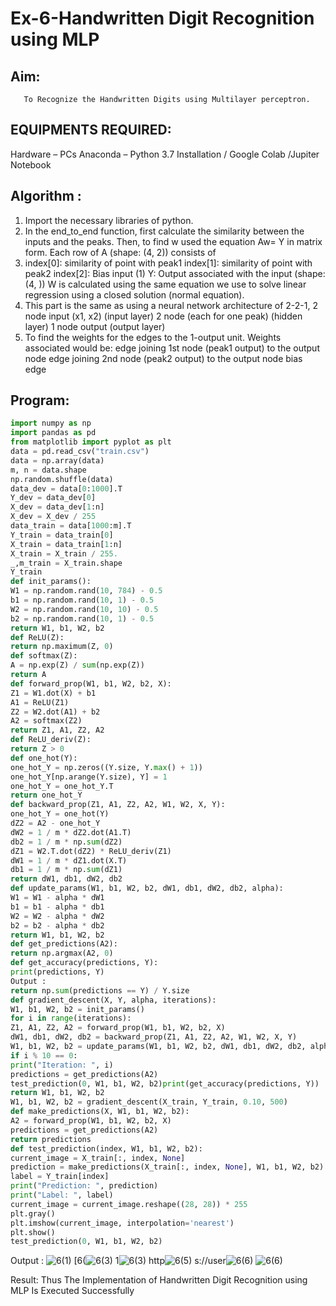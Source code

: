 # Ex-6-Handwritten Digit Recognition using MLP
## Aim:
       To Recognize the Handwritten Digits using Multilayer perceptron.
##  EQUIPMENTS REQUIRED:
Hardware – PCs
Anaconda – Python 3.7 Installation / Google Colab /Jupiter Notebook

## Algorithm :

1. Import the necessary libraries of python.
2. In the end_to_end function, first calculate the similarity between the inputs and the peaks.
Then, to find w used the equation Aw= Y in matrix form. Each row of A (shape: (4, 2)) consists
of
3. index[0]: similarity of point with peak1 index[1]: similarity of point with peak2 index[2]: Bias
input (1) Y: Output associated with the input (shape: (4, )) W is calculated using the same
equation we use to solve linear regression using a closed solution (normal equation).
4. This part is the same as using a neural network architecture of 2-2-1, 2 node input (x1, x2)
(input layer) 2 node (each for one peak) (hidden layer) 1 node output (output layer)
5. To find the weights for the edges to the 1-output unit. Weights associated would be: edge
joining 1st node (peak1 output) to the output node edge joining 2nd node (peak2 output) to
the output node bias edge


## Program:
```python
import numpy as np
import pandas as pd
from matplotlib import pyplot as plt
data = pd.read_csv("train.csv")
data = np.array(data)
m, n = data.shape
np.random.shuffle(data)
data_dev = data[0:1000].T
Y_dev = data_dev[0]
X_dev = data_dev[1:n]
X_dev = X_dev / 255
data_train = data[1000:m].T
Y_train = data_train[0]
X_train = data_train[1:n]
X_train = X_train / 255.
_,m_train = X_train.shape
Y_train
def init_params():
W1 = np.random.rand(10, 784) - 0.5
b1 = np.random.rand(10, 1) - 0.5
W2 = np.random.rand(10, 10) - 0.5
b2 = np.random.rand(10, 1) - 0.5
return W1, b1, W2, b2
def ReLU(Z):
return np.maximum(Z, 0)
def softmax(Z):
A = np.exp(Z) / sum(np.exp(Z))
return A
def forward_prop(W1, b1, W2, b2, X):
Z1 = W1.dot(X) + b1
A1 = ReLU(Z1)
Z2 = W2.dot(A1) + b2
A2 = softmax(Z2)
return Z1, A1, Z2, A2
def ReLU_deriv(Z):
return Z > 0
def one_hot(Y):
one_hot_Y = np.zeros((Y.size, Y.max() + 1))
one_hot_Y[np.arange(Y.size), Y] = 1
one_hot_Y = one_hot_Y.T
return one_hot_Y
def backward_prop(Z1, A1, Z2, A2, W1, W2, X, Y):
one_hot_Y = one_hot(Y)
dZ2 = A2 - one_hot_Y
dW2 = 1 / m * dZ2.dot(A1.T)
db2 = 1 / m * np.sum(dZ2)
dZ1 = W2.T.dot(dZ2) * ReLU_deriv(Z1)
dW1 = 1 / m * dZ1.dot(X.T)
db1 = 1 / m * np.sum(dZ1)
return dW1, db1, dW2, db2
def update_params(W1, b1, W2, b2, dW1, db1, dW2, db2, alpha):
W1 = W1 - alpha * dW1
b1 = b1 - alpha * db1
W2 = W2 - alpha * dW2
b2 = b2 - alpha * db2
return W1, b1, W2, b2
def get_predictions(A2):
return np.argmax(A2, 0)
def get_accuracy(predictions, Y):
print(predictions, Y)
Output :
return np.sum(predictions == Y) / Y.size
def gradient_descent(X, Y, alpha, iterations):
W1, b1, W2, b2 = init_params()
for i in range(iterations):
Z1, A1, Z2, A2 = forward_prop(W1, b1, W2, b2, X)
dW1, db1, dW2, db2 = backward_prop(Z1, A1, Z2, A2, W1, W2, X, Y)
W1, b1, W2, b2 = update_params(W1, b1, W2, b2, dW1, db1, dW2, db2, alpha)
if i % 10 == 0:
print("Iteration: ", i)
predictions = get_predictions(A2)
test_prediction(0, W1, b1, W2, b2)print(get_accuracy(predictions, Y))
return W1, b1, W2, b2
W1, b1, W2, b2 = gradient_descent(X_train, Y_train, 0.10, 500)
def make_predictions(X, W1, b1, W2, b2):
A2 = forward_prop(W1, b1, W2, b2, X)
predictions = get_predictions(A2)
return predictions
def test_prediction(index, W1, b1, W2, b2):
current_image = X_train[:, index, None]
prediction = make_predictions(X_train[:, index, None], W1, b1, W2, b2)
label = Y_train[index]
print("Prediction: ", prediction)
print("Label: ", label)
current_image = current_image.reshape((28, 28)) * 255
plt.gray()
plt.imshow(current_image, interpolation='nearest')
plt.show()
test_prediction(0, W1, b1, W2, b2)
```
Output :
![6(1)](https://user-images.githubusercontent.com/112338645/205051529-41c93dea-9c0a-4234-b745-74876550aa2b.png)
[6(![6(3)](https://user-images.githubusercontent.com/112338645/205051308-06f40cc0-e610-4624-ac9d-22b8a44627e4.png)
1![6(3)](https://user-images.githubusercontent.com/112338645/205050740-8bab0efb-fc97-4701-bb32-5ebd0a95c3b6.png)
http![6(5)](https://user-images.githubusercontent.com/112338645/205050821-97302c08-7557-4036-a514-d05eb6f4b8de.png)
s://user![6(6)](https://user-images.githubusercontent.com/112338645/205050845-d1e815ac-de82-4911-8c6a-802f843ae805.png)
![6(6)](https://user-images.githubusercontent.com/112338645/205051348-65b936f9-a1f9-4389-91f1-dfe8e5c7f107.png)

Result:
Thus The Implementation of Handwritten Digit Recognition using MLP Is Executed Successfully
